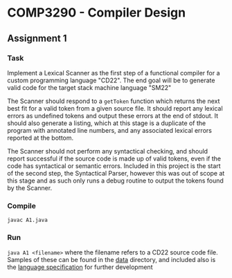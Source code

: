 # COMP3290 - Compiler Design
## Assignment 1
### Task
Implement a Lexical Scanner as the first step of a functional compiler for a custom programming language "CD22". The end goal will be to generate valid code for the target stack machine language "SM22"

The Scanner should respond to a `getToken` function which returns the next best fit for a valid token from a given source file.
It should report any lexical errors as undefined tokens and output these errors at the end of stdout.
It should also generate a listing, which at this stage is a duplicate of the program with annotated line numbers, and any associated lexical errors reported at the bottom.

The Scanner should not perform any syntactical checking, and should report successful if the source code is made up of valid tokens, even if the code has syntactical or semantic errors. Included in this project is the start of the second step, the Syntactical Parser, however this was out of scope at this stage and as such only runs a debug routine to output the tokens found by the Scanner.

### Compile
`javac A1.java`

### Run
`java A1 <filename>` where the filename refers to a CD22 source code file. Samples of these can be found in the [data](./data) directory, and included also is the [language specification](./source_language_spec) for further development
